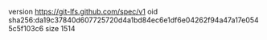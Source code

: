 version https://git-lfs.github.com/spec/v1
oid sha256:da19c37840d607725720d4a1bd84ec6e1df6e04262f94a47a17e0545c5f103c6
size 1514
